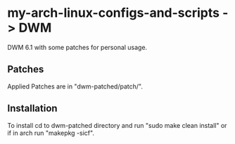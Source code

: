 # my-arch-linux-configs-and-scripts -> DWM
DWM 6.1 with some patches for personal usage. 

Patches
------------
Applied Patches are in "dwm-patched/patch/".

Installation
------------
To install cd to dwm-patched directory and run "sudo make clean install" or if in arch run "makepkg -sicf".
